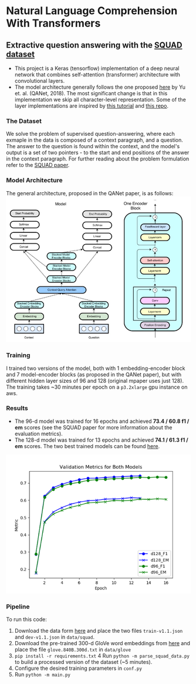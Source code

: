 # Natural Language Comprehension With Transformers
## Extractive question answering with the [SQUAD dataset](https://rajpurkar.github.io/SQuAD-explorer/)

* This project is a Keras (tensorflow) implementation of a deep neural network that combines self-attention (transformer) architecture with convolutional layers. 
* The model architecture generally follows the one proposed [here](https://arxiv.org/pdf/1804.09541.pdf) by Yu et. al. (QANet, 2018). The most significant change is that in this implementation we skip all character-level representation. Some of the layer implementations are inspired by [this tutorial](https://www.tensorflow.org/tutorials/text/transformer#top_of_page) and [this repo](https://github.com/nptdat/qanet).

### The Dataset
We solve the problem of supervised question-answering, where each exmaple in the data is composed of a context paragraph, and a question. The answer to the question is found within the context, and the model's output is a set of two pointers - to the start and end positions of the answer in the context paragraph.
For further reading about the problem formulation refer to the [SQUAD paper](https://arxiv.org/abs/1606.05250).

### Model Architecture
The general architecture, proposed in the QANet paper, is as follows:
![qanet-arch](https://github.com/yoav1412/attention-question-answering/blob/master/images/qanet-arch.jpg)

### Training
I trained two versions of the model, both with 1 embedding-encoder block and 7 model-encoder blocks (as proposed in the QANet paper), but with different hidden layer sizes of 96 and 128 (original mpaper uses just 128).
The training takes ~30 minutes per epoch on a `p3.2xlarge` gpu instance on aws. 

### Results
* The 96-d model was trained for 16 epochs and achieved **73.4 / 60.8 f1 / em** scores (see the SQUAD paper for more information about the evaluation metrics).
* The 128-d model was trained for 13 epochs and achieved **74.1 / 61.3 f1 / em** scores.
The two best trained models can be found [here]().

![validation metrics](https://github.com/yoav1412/attention-question-answering/blob/master/images/validation_metrics_plot.png)

### Pipeline
To run this code:
1. Download the data form [here](https://rajpurkar.github.io/SQuAD-explorer/) and place the two files `train-v1.1.json` and `dev-v1.1.json` in `data/squad`.
2. Download the pre-trained 300-d GloVe word embeddings from [here](https://nlp.stanford.edu/projects/glove/) and place the file `glove.840B.300d.txt` in `data/glove`
3. `pip install -r requirements.txt`
4 Run `python -m parse_squad_data.py` to build a processed version of the dataset (~5 minutes).
5. Configure the desired training parameters in `conf.py`
6. Run `python -m main.py`
